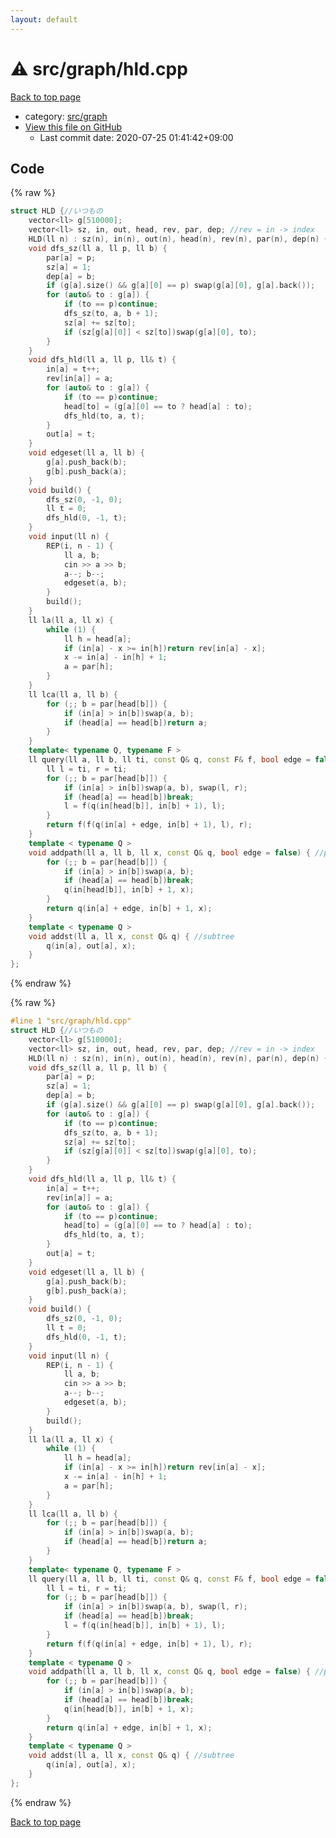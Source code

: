 ```yaml
---
layout: default
---
```


<!-- mathjax config similar to math.stackexchange -->
<script type="text/javascript" async
  src="https://cdnjs.cloudflare.com/ajax/libs/mathjax/2.7.5/MathJax.js?config=TeX-MML-AM_CHTML">
</script>
<script type="text/x-mathjax-config">
  MathJax.Hub.Config({
    TeX: { equationNumbers: { autoNumber: "AMS" }},
    tex2jax: {
      inlineMath: [ ['$','$'] ],
      processEscapes: true
    },
    "HTML-CSS": { matchFontHeight: false },
    displayAlign: "left",
    displayIndent: "2em"
  });
</script>

<script type="text/javascript" src="https://cdnjs.cloudflare.com/ajax/libs/jquery/3.4.1/jquery.min.js"></script>
<script src="https://cdn.jsdelivr.net/npm/jquery-balloon-js@1.1.2/jquery.balloon.min.js" integrity="sha256-ZEYs9VrgAeNuPvs15E39OsyOJaIkXEEt10fzxJ20+2I=" crossorigin="anonymous"></script>
<script type="text/javascript" src="../../../assets/js/copy-button.js"></script>
<link rel="stylesheet" href="../../../assets/css/copy-button.css" />


# :warning: src/graph/hld.cpp

<a href="../../../index.html">Back to top page</a>

* category: <a href="../../../index.html#5442c8f317d712204bf06ed26672e17c">src/graph</a>
* <a href="{{ site.github.repository_url }}/blob/master/src/graph/hld.cpp">View this file on GitHub</a>
    - Last commit date: 2020-07-25 01:41:42+09:00




## Code

<a id="unbundled"></a>
{% raw %}
```cpp
struct HLD {//いつもの
	vector<ll> g[510000];
	vector<ll> sz, in, out, head, rev, par, dep; //rev = in -> index
	HLD(ll n) : sz(n), in(n), out(n), head(n), rev(n), par(n), dep(n) {};
	void dfs_sz(ll a, ll p, ll b) {
		par[a] = p;
		sz[a] = 1;
		dep[a] = b;
		if (g[a].size() && g[a][0] == p) swap(g[a][0], g[a].back());
		for (auto& to : g[a]) {
			if (to == p)continue;
			dfs_sz(to, a, b + 1);
			sz[a] += sz[to];
			if (sz[g[a][0]] < sz[to])swap(g[a][0], to);
		}
	}
	void dfs_hld(ll a, ll p, ll& t) {
		in[a] = t++;
		rev[in[a]] = a;
		for (auto& to : g[a]) {
			if (to == p)continue;
			head[to] = (g[a][0] == to ? head[a] : to);
			dfs_hld(to, a, t);
		}
		out[a] = t;
	}
	void edgeset(ll a, ll b) {
		g[a].push_back(b);
		g[b].push_back(a);
	}
	void build() {
		dfs_sz(0, -1, 0);
		ll t = 0;
		dfs_hld(0, -1, t);
	}
	void input(ll n) {
		REP(i, n - 1) {
			ll a, b;
			cin >> a >> b;
			a--; b--;
			edgeset(a, b);
		}
		build();
	}
	ll la(ll a, ll x) {
		while (1) {
			ll h = head[a];
			if (in[a] - x >= in[h])return rev[in[a] - x];
			x -= in[a] - in[h] + 1;
			a = par[h];
		}
	}
	ll lca(ll a, ll b) {
		for (;; b = par[head[b]]) {
			if (in[a] > in[b])swap(a, b);
			if (head[a] == head[b])return a;
		}
	}
	template< typename Q, typename F >
	ll query(ll a, ll b, ll ti, const Q& q, const F& f, bool edge = false) {
		ll l = ti, r = ti;
		for (;; b = par[head[b]]) {
			if (in[a] > in[b])swap(a, b), swap(l, r);
			if (head[a] == head[b])break;
			l = f(q(in[head[b]], in[b] + 1), l);
		}
		return f(f(q(in[a] + edge, in[b] + 1), l), r);
	}
	template < typename Q >
	void addpath(ll a, ll b, ll x, const Q& q, bool edge = false) { //path
		for (;; b = par[head[b]]) {
			if (in[a] > in[b])swap(a, b);
			if (head[a] == head[b])break;
			q(in[head[b]], in[b] + 1, x);
		}
		return q(in[a] + edge, in[b] + 1, x);
	}
	template < typename Q >
	void addst(ll a, ll x, const Q& q) { //subtree
		q(in[a], out[a], x);
	}
};
```
{% endraw %}

<a id="bundled"></a>
{% raw %}
```cpp
#line 1 "src/graph/hld.cpp"
struct HLD {//いつもの
	vector<ll> g[510000];
	vector<ll> sz, in, out, head, rev, par, dep; //rev = in -> index
	HLD(ll n) : sz(n), in(n), out(n), head(n), rev(n), par(n), dep(n) {};
	void dfs_sz(ll a, ll p, ll b) {
		par[a] = p;
		sz[a] = 1;
		dep[a] = b;
		if (g[a].size() && g[a][0] == p) swap(g[a][0], g[a].back());
		for (auto& to : g[a]) {
			if (to == p)continue;
			dfs_sz(to, a, b + 1);
			sz[a] += sz[to];
			if (sz[g[a][0]] < sz[to])swap(g[a][0], to);
		}
	}
	void dfs_hld(ll a, ll p, ll& t) {
		in[a] = t++;
		rev[in[a]] = a;
		for (auto& to : g[a]) {
			if (to == p)continue;
			head[to] = (g[a][0] == to ? head[a] : to);
			dfs_hld(to, a, t);
		}
		out[a] = t;
	}
	void edgeset(ll a, ll b) {
		g[a].push_back(b);
		g[b].push_back(a);
	}
	void build() {
		dfs_sz(0, -1, 0);
		ll t = 0;
		dfs_hld(0, -1, t);
	}
	void input(ll n) {
		REP(i, n - 1) {
			ll a, b;
			cin >> a >> b;
			a--; b--;
			edgeset(a, b);
		}
		build();
	}
	ll la(ll a, ll x) {
		while (1) {
			ll h = head[a];
			if (in[a] - x >= in[h])return rev[in[a] - x];
			x -= in[a] - in[h] + 1;
			a = par[h];
		}
	}
	ll lca(ll a, ll b) {
		for (;; b = par[head[b]]) {
			if (in[a] > in[b])swap(a, b);
			if (head[a] == head[b])return a;
		}
	}
	template< typename Q, typename F >
	ll query(ll a, ll b, ll ti, const Q& q, const F& f, bool edge = false) {
		ll l = ti, r = ti;
		for (;; b = par[head[b]]) {
			if (in[a] > in[b])swap(a, b), swap(l, r);
			if (head[a] == head[b])break;
			l = f(q(in[head[b]], in[b] + 1), l);
		}
		return f(f(q(in[a] + edge, in[b] + 1), l), r);
	}
	template < typename Q >
	void addpath(ll a, ll b, ll x, const Q& q, bool edge = false) { //path
		for (;; b = par[head[b]]) {
			if (in[a] > in[b])swap(a, b);
			if (head[a] == head[b])break;
			q(in[head[b]], in[b] + 1, x);
		}
		return q(in[a] + edge, in[b] + 1, x);
	}
	template < typename Q >
	void addst(ll a, ll x, const Q& q) { //subtree
		q(in[a], out[a], x);
	}
};

```
{% endraw %}

<a href="../../../index.html">Back to top page</a>

